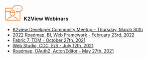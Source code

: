 ### ![](images/webinar_icon.png) K2View Webinars



<ul>
<li><a href="/community/webinars/webinar_20230330/20230330_Webinar_Agenda_And_Speakers.md">K2view Developer Community Meetup – Thursday, March 30th</a></li>  
<li><a href="/community/webinars/webinar_20220223/20220223_Webinar_Agenda_And_Speakers.md">2022 Roadmap, BI, Web Framework - February 23rd, 2022</a></li>  
<li><a href="/community/webinars/webinar_20211027/20211027_Webinar_Agenda_And_Speakers.md">Fabric 7, TDM - October 27th, 2021</a></li>  
<li><a href="/community/webinars/webinar_20210712/20210712_Webinar_Agenda_And_Speakers.md">Web Studio, CDC, E/S - July 12th, 2021</a></li>
<li><a href="/community/webinars/webinar_20210527/20210712_Webinar_Agenda_And_Speakers.md">Roadmap, OAuth2, Actor/Editor -  May 27th, 2021</a></li>
</ul>


